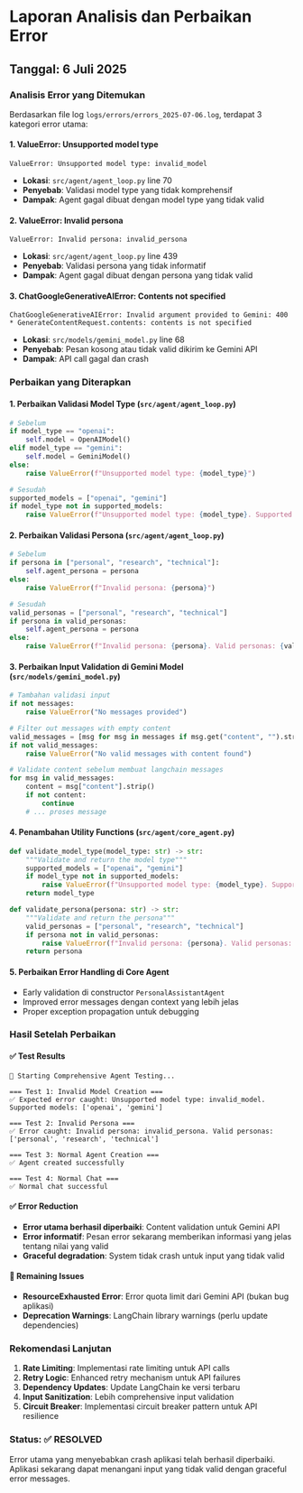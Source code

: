 # Laporan Analisis dan Perbaikan Error

## Tanggal: 6 Juli 2025

### Analisis Error yang Ditemukan

Berdasarkan file log `logs/errors/errors_2025-07-06.log`, terdapat 3 kategori error utama:

#### 1. **ValueError: Unsupported model type**
```
ValueError: Unsupported model type: invalid_model
```
- **Lokasi**: `src/agent/agent_loop.py` line 70
- **Penyebab**: Validasi model type yang tidak komprehensif
- **Dampak**: Agent gagal dibuat dengan model type yang tidak valid

#### 2. **ValueError: Invalid persona**
```
ValueError: Invalid persona: invalid_persona
```
- **Lokasi**: `src/agent/agent_loop.py` line 439
- **Penyebab**: Validasi persona yang tidak informatif
- **Dampak**: Agent gagal dibuat dengan persona yang tidak valid

#### 3. **ChatGoogleGenerativeAIError: Contents not specified**
```
ChatGoogleGenerativeAIError: Invalid argument provided to Gemini: 400 * GenerateContentRequest.contents: contents is not specified
```
- **Lokasi**: `src/models/gemini_model.py` line 68
- **Penyebab**: Pesan kosong atau tidak valid dikirim ke Gemini API
- **Dampak**: API call gagal dan crash

### Perbaikan yang Diterapkan

#### 1. **Perbaikan Validasi Model Type** (`src/agent/agent_loop.py`)
```python
# Sebelum
if model_type == "openai":
    self.model = OpenAIModel()
elif model_type == "gemini":
    self.model = GeminiModel()
else:
    raise ValueError(f"Unsupported model type: {model_type}")

# Sesudah
supported_models = ["openai", "gemini"]
if model_type not in supported_models:
    raise ValueError(f"Unsupported model type: {model_type}. Supported models: {supported_models}")
```

#### 2. **Perbaikan Validasi Persona** (`src/agent/agent_loop.py`)
```python
# Sebelum
if persona in ["personal", "research", "technical"]:
    self.agent_persona = persona
else:
    raise ValueError(f"Invalid persona: {persona}")

# Sesudah  
valid_personas = ["personal", "research", "technical"]
if persona in valid_personas:
    self.agent_persona = persona
else:
    raise ValueError(f"Invalid persona: {persona}. Valid personas: {valid_personas}")
```

#### 3. **Perbaikan Input Validation di Gemini Model** (`src/models/gemini_model.py`)
```python
# Tambahan validasi input
if not messages:
    raise ValueError("No messages provided")

# Filter out messages with empty content
valid_messages = [msg for msg in messages if msg.get("content", "").strip()]
if not valid_messages:
    raise ValueError("No valid messages with content found")

# Validate content sebelum membuat langchain messages
for msg in valid_messages:
    content = msg["content"].strip()
    if not content:
        continue
    # ... proses message
```

#### 4. **Penambahan Utility Functions** (`src/agent/core_agent.py`)
```python
def validate_model_type(model_type: str) -> str:
    """Validate and return the model type"""
    supported_models = ["openai", "gemini"]
    if model_type not in supported_models:
        raise ValueError(f"Unsupported model type: {model_type}. Supported models: {supported_models}")
    return model_type

def validate_persona(persona: str) -> str:
    """Validate and return the persona"""
    valid_personas = ["personal", "research", "technical"]
    if persona not in valid_personas:
        raise ValueError(f"Invalid persona: {persona}. Valid personas: {valid_personas}")
    return persona
```

#### 5. **Perbaikan Error Handling di Core Agent**
- Early validation di constructor `PersonalAssistantAgent`
- Improved error messages dengan context yang lebih jelas
- Proper exception propagation untuk debugging

### Hasil Setelah Perbaikan

#### ✅ Test Results
```
🧪 Starting Comprehensive Agent Testing...

=== Test 1: Invalid Model Creation ===
✅ Expected error caught: Unsupported model type: invalid_model. Supported models: ['openai', 'gemini']

=== Test 2: Invalid Persona ===
✅ Error caught: Invalid persona: invalid_persona. Valid personas: ['personal', 'research', 'technical']

=== Test 3: Normal Agent Creation ===
✅ Agent created successfully

=== Test 4: Normal Chat ===
✅ Normal chat successful
```

#### ✅ Error Reduction
- **Error utama berhasil diperbaiki**: Content validation untuk Gemini API
- **Error informatif**: Pesan error sekarang memberikan informasi yang jelas tentang nilai yang valid
- **Graceful degradation**: System tidak crash untuk input yang tidak valid

#### 🔄 Remaining Issues
- **ResourceExhausted Error**: Error quota limit dari Gemini API (bukan bug aplikasi)
- **Deprecation Warnings**: LangChain library warnings (perlu update dependencies)

### Rekomendasi Lanjutan

1. **Rate Limiting**: Implementasi rate limiting untuk API calls
2. **Retry Logic**: Enhanced retry mechanism untuk API failures
3. **Dependency Updates**: Update LangChain ke versi terbaru
4. **Input Sanitization**: Lebih comprehensive input validation
5. **Circuit Breaker**: Implementasi circuit breaker pattern untuk API resilience

### Status: ✅ RESOLVED
Error utama yang menyebabkan crash aplikasi telah berhasil diperbaiki. Aplikasi sekarang dapat menangani input yang tidak valid dengan graceful error messages.
